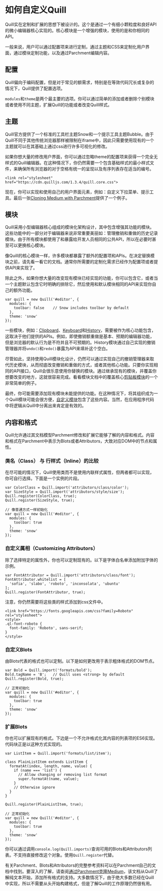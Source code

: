# 如何自定义Quill

Quill实在定制和扩展的思想下被设计的。这个是通过一个有细小颗粒度和良好API的微小编辑器核心实现的。核心模块是一个增强的模块，使用的是和你相同的API。

一般来说，用户可以通过配置项来进行定制，通过主题和CSS来定制化用户界面，通过模块定制功能，以及通过Parchment编辑内容。

## 配置

Quill偏向于编码配置，但是对于常见的额需求，特别是在等效代码冗长或复杂的情况下，Quill提供了配置选项。

`modules`和`theme`是两个最主要的选项。你可以通过简单的添加或者删除个别模块或者使用不同主题，扩展Quill的功能或者改变Quill样式。

## 主题

Quill官方提供了一个标准的工具栏主题Snow和一个提示工具主题Bubble。由于Quill不同于其他传统浏览器那样被限制在iframe中，因此只需要使用现有的一个主题就可以在其基础上通过css进行许多可视化的修改。

如果你想大量的修改用户界面，你可以通过忽略theme的配置项来获得一个完全无样式的Quill编辑器。在这种情况下，你仍然需要一个包含基础样式的最小样式文件，来确保所有浏览器的对于空格有统一的呈现以及有序列表存在适当的编号。

```
<link rel="stylesheet" href="https://cdn.quilljs.com/1.3.4/quill.core.css">
```

现在，你可以实现和使用自己的用户界面元素，例如：自定义下拉菜单、提示工具。最后一张[Cloning Medium with Parchment]()提供了一个例子。

## 模块

Quill采用小型编辑器核心组成的模块化架构设计，其中包含增强其功能的模块。这些功能中的一部分对于编辑器来说非常重要美丽如：管理撤销和重做的历史记录模块。由于所有模块都使用了和暴露给开发人员相同的公共API，所以在必要时甚至可以更换核心模块。

像Quill的核心模块一样，许多模块都暴露了额外的配置项和APIs。在决定替换模块之前，请先看一看它的文档。通常你所需要的定制化需求已经作为配置项或者提供API来实现了。

除此之外，如果你想大量的改变现有模块已经实现的功能，你可以包含它，或者当一个主题默认包含它时明确的排除它，然后使用和默认模块相同的API来实现你自己的额外功能。

```
var quill = new Quill('#editor', {
  modules: {
    toolbar: false    // Snow includes toolbar by default
  },
  theme: 'snow'
});
```

一些模块，例如：[Clipboard]()、[Keyboard]()和[History]()，需要被作为核心功能包含，这取决于他们提供的APIs。例如，即使撤销额重做是基本、预期的编辑器功能，但是浏览器的默认行为是不符并且不可预期的。History模块通过自己实现的撤销管理器并将`undo()`和`redo()`暴露为API来填补这个空白。

尽管如此，坚持使用Quill模块化设计，仍然可以通过实现自己的撤销管理器来取代历史模块，从而彻底改变撤销和重做的方式，或者其他核心功能。只要你实现相同的API接口，Quill会很乐意使用你替换的模块。通过继承现有的模块，并覆盖你想要改变的地方，这就很容易完成。看看模块文档中的覆盖核心[剪贴板模块]()的一个非常简单的例子。

最终，你可能需要添加现有模块未能提供的功能。在这种情况下，将其组织成为一个Quill模块可能会很方便，[自定义模块]()包含了这些内容。当然，在应用程序代码中将逻辑从Quill中分离出来肯定是有效的。

## 内容和格式

Quill允许通过其文档模型Parchment修改和扩展它能够了解的内容和格式。内容和格式在Parchment中表示为Blots或者Attributors，大致对应DOM中的节点和属性。

### 类名（Class） 与 行样式（Inline）的比较

在尽可能的情况下，Quill使用类而不是使用内联样式属性，但两者都可以实现，你可自行选择。下面是一个实例的片段。

```
var ColorClass = Quill.import('attributors/class/color');
var SizeStyle = Quill.import('attributors/style/size');
Quill.register(ColorClass, true);
Quill.register(SizeStyle, true);

// 像普通方式一样初始化
var quill = new Quill('#editor', {
  modules: {
    toolbar: true
  },
  theme: 'snow'
});
```

### 自定义属相（Customizing Attributors）

除了选择特定的属性外，你也可以定制现有的。以下是字体白名单添加附加字体的示例。

```
var FontAttributor = Quill.import('attributors/class/font');
FontAttributor.whitelist = [
  'sofia', 'slabo', 'roboto', 'inconsolata', 'ubuntu'
];
Quill.register(FontAttributor, true);
```

注意，你仍然需要将这些类的样式添加到css文件中。

```
<link href="https://fonts.googleapis.com/css?family=Roboto" rel="stylesheet">
<style>
.ql-font-roboto {
  font-family: 'Roboto', sans-serif;
}
</style>
```

### 自定义Blots

由Blots代表的格式也可以定制。以下是如何更改用于表示粗体格式的DOM节点。

```
var Bold = Quill.import('formats/bold');
Bold.tagName = 'B';   // Quill uses <strong> by default
Quill.register(Bold, true);

// 正常初始化
var quill = new Quill('#editor', {
  modules: {
    toolbar: true
  },
  theme: 'snow'
});
```

### 扩展Blots

你也可以扩展现有的格式。下边是一个不允许格式化其内容的列表项的ES6实现。代码块正是以这种方式实现的。

```
var ListItem = Quill.import('formats/list/item');

class PlainListItem extends ListItem {
  formatAt(index, length, name, value) {
    if (name === 'list') {
      // Allow changing or removing list format
      super.formatAt(name, value);
    }
    // Otherwise ignore
  }
}

Quill.register(PlainListItem, true);

// 正常初始化
var quill = new Quill('#editor', {
  modules: {
    toolbar: true
  },
  theme: 'snow'
});
```

你可以通过调用`console.log(Quill.imports)`查询可用的Blots和Attributors列表。不支持直接修改这个对象。使用`Quill.register`代替。

有关Parchment、Blots和Attributors的完整参考资料可以在Parchment自己的文档中找到。要深入的了解，请查阅[通过Parchment克隆Medium]()，该文档从Quill了解纯文本开始，添加所有格式的支持。大多数情况下，由于绝大多数已经在Quill中实现，所以不需要从头开始构建格式，但是了解Quill的工作原理仍然很有用。